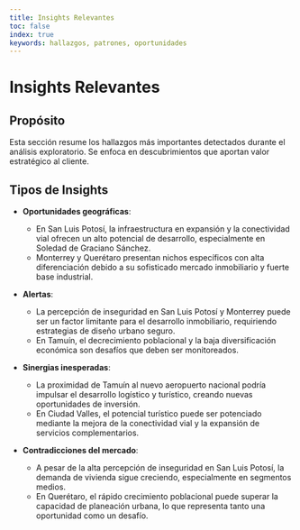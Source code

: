 ```yaml
---
title: Insights Relevantes
toc: false
index: true
keywords: hallazgos, patrones, oportunidades
---
```


# Insights Relevantes

## Propósito

Esta sección resume los hallazgos más importantes detectados durante el análisis exploratorio. Se enfoca en descubrimientos que aportan valor estratégico al cliente.

## Tipos de Insights

- **Oportunidades geográficas**: 
  - En San Luis Potosí, la infraestructura en expansión y la conectividad vial ofrecen un alto potencial de desarrollo, especialmente en Soledad de Graciano Sánchez.
  - Monterrey y Querétaro presentan nichos específicos con alta diferenciación debido a su sofisticado mercado inmobiliario y fuerte base industrial.

- **Alertas**: 
  - La percepción de inseguridad en San Luis Potosí y Monterrey puede ser un factor limitante para el desarrollo inmobiliario, requiriendo estrategias de diseño urbano seguro.
  - En Tamuín, el decrecimiento poblacional y la baja diversificación económica son desafíos que deben ser monitoreados.

- **Sinergias inesperadas**: 
  - La proximidad de Tamuín al nuevo aeropuerto nacional podría impulsar el desarrollo logístico y turístico, creando nuevas oportunidades de inversión.
  - En Ciudad Valles, el potencial turístico puede ser potenciado mediante la mejora de la conectividad vial y la expansión de servicios complementarios.

- **Contradicciones del mercado**: 
  - A pesar de la alta percepción de inseguridad en San Luis Potosí, la demanda de vivienda sigue creciendo, especialmente en segmentos medios.
  - En Querétaro, el rápido crecimiento poblacional puede superar la capacidad de planeación urbana, lo que representa tanto una oportunidad como un desafío.